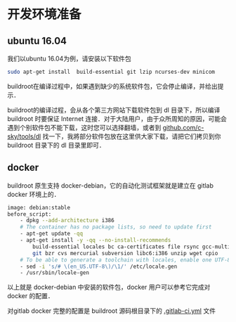 开发环境准备
===

ubuntu 16.04
---
我们以ubuntu 16.04为例，请安装以下软件包

```bash
sudo apt-get install  build-essential git lzip ncurses-dev minicom
```

buildroot在编译过程中，如果遇到缺少的系统软件包，它会停止编译，并给出提示．

buildroot的编译过程，会从各个第三方网站下载软件包到 dl 目录下，所以编译 buildroot 时要保证 Internet 连接．对于大陆用户，由于众所周知的原因，可能会遇到个别软件包不能下载，这时您可以选择翻墙，或者到 [github.com/c-sky/tools/dl](https://github.com/c-sky/tools/tree/master/dl) 找一下，我將部分软件包放在这里供大家下载，请把它们拷贝到你 buildroot 目录下的 dl 目录里即可．

docker
---
buildroot 原生支持 docker-debian，它的自动化测试框架就是建立在 gitlab docker 环境上的．

```bash
image: debian:stable
before_script:
    - dpkg --add-architecture i386
    # The container has no package lists, so need to update first
    - apt-get update -qq
    - apt-get install -y -qq --no-install-recommends
        build-essential locales bc ca-certificates file rsync gcc-multilib
        git bzr cvs mercurial subversion libc6:i386 unzip wget cpio
    # To be able to generate a toolchain with locales, enable one UTF-8 locale
    - sed -i 's/# \(en_US.UTF-8\)/\1/' /etc/locale.gen
    - /usr/sbin/locale-gen
```

以上就是 docker-debian 中安装的软件包，docker 用户可以参考它完成对 docker 的配置．

对gitlab docker 完整的配置是 buildroot 源码根目录下的 [.gitlab-ci.yml](https://github.com/c-sky/buildroot/blob/master/.gitlab-ci.yml) 文件
